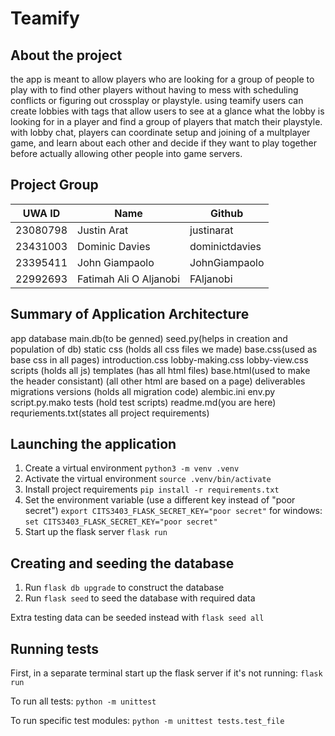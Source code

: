 # Teamify

## About the project
the app is meant to allow players who are looking for a group of people to play with to find other players without having to mess with scheduling conflicts or figuring out crossplay or playstyle. using teamify users can create lobbies with tags that allow users to see at a glance what the lobby is looking for in a player and find a group of players that match their playstyle. with lobby chat, players can coordinate setup and joining of a multplayer game, and learn about each other and decide if they want to play together before actually allowing other people into game servers.

## Project Group

| UWA ID   | Name                   | Github         |
|----------|------------------------|----------------|
| 23080798 | Justin Arat            | justinarat     |
| 23431003 | Dominic Davies         | dominictdavies |
| 23395411 | John Giampaolo         | JohnGiampaolo  |
| 22992693 | Fatimah Ali O Aljanobi | FAljanobi      |

## Summary of Application Architecture
app
	database
		main.db(to be genned)
		seed.py(helps in creation and population of db)
	static
		css
			(holds all css files we made)
			base.css(used as base css in all pages)
			introduction.css
			lobby-making.css
			lobby-view.css
		scripts
			(holds all js)
	templates
		(has all html files)
		base.html(used to make the header consistant)
		(all other html are based on a page)
deliverables
migrations
	versions
		(holds all migration code)
	alembic.ini
	env.py
	script.py.mako
	tests
		(hold test scripts)
readme.md(you are here)
requriements.txt(states all project requirements)
	
## Launching the application

1. Create a virtual environment `python3 -m venv .venv`
2. Activate the virtual environment `source .venv/bin/activate`
3. Install project requirements `pip install -r requirements.txt`
4. Set the environment variable (use a different key instead of "poor secret")
    `export CITS3403_FLASK_SECRET_KEY="poor secret"`
    for windows:
    `set CITS3403_FLASK_SECRET_KEY="poor secret"`
5. Start up the flask server `flask run`

## Creating and seeding the database

1. Run `flask db upgrade` to construct the database
2. Run `flask seed` to seed the database with required data

Extra testing data can be seeded instead with `flask seed all`

## Running tests

First, in a separate terminal start up the flask server if it's not running:
`flask run`

To run all tests:
`python -m unittest`

To run specific test modules:
`python -m unittest tests.test_file`
